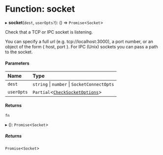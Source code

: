 # Function: socket

▸ **socket**(`dest`, `userOpts?`): () => `Promise`<`Socket`\>

Check that a TCP or IPC socket is listening.

You can specify a full url (e.g. tcp://localhost:3000), a port number,
or an object of the form { host, port }. For IPC (Unix) sockets you can
pass a path to the socket.

#### Parameters

| Name | Type |
| :------ | :------ |
| `dest` | `string` \| `number` \| `SocketConnectOpts` |
| `userOpts` | `Partial`<[`CheckSocketOptions`](../interfaces/CheckSocketOptions.md)\> |

#### Returns

`fn`

▸ (): `Promise`<`Socket`\>

##### Returns

`Promise`<`Socket`\>
